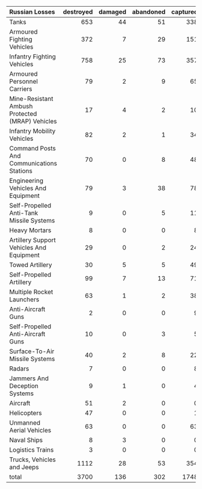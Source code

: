 | Russian Losses                                   |   destroyed |   damaged |   abandoned |   captured |   total |
|:-------------------------------------------------|------------:|----------:|------------:|-----------:|--------:|
| Tanks                                            |         653 |        44 |          51 |        338 |    1086 |
| Armoured Fighting Vehicles                       |         372 |         7 |          29 |        151 |     559 |
| Infantry Fighting Vehicles                       |         758 |        25 |          73 |        357 |    1213 |
| Armoured Personnel Carriers                      |          79 |         2 |           9 |         65 |     155 |
| Mine-Resistant Ambush Protected  (MRAP) Vehicles |          17 |         4 |           2 |         10 |      33 |
| Infantry Mobility Vehicles                       |          82 |         2 |           1 |         34 |     119 |
| Command Posts And Communications Stations        |          70 |         0 |           8 |         48 |     126 |
| Engineering Vehicles And Equipment               |          79 |         3 |          38 |         78 |     198 |
| Self-Propelled Anti-Tank Missile Systems         |           9 |         0 |           5 |         11 |      25 |
| Heavy Mortars                                    |           8 |         0 |           0 |          8 |      16 |
| Artillery Support Vehicles And Equipment         |          29 |         0 |           2 |         24 |      55 |
| Towed Artillery                                  |          30 |         5 |           5 |         49 |      89 |
| Self-Propelled Artillery                         |          99 |         7 |          13 |         71 |     190 |
| Multiple Rocket Launchers                        |          63 |         1 |           2 |         38 |     104 |
| Anti-Aircraft Guns                               |           2 |         0 |           0 |          9 |      11 |
| Self-Propelled Anti-Aircraft Guns                |          10 |         0 |           3 |          5 |      18 |
| Surface-To-Air Missile Systems                   |          40 |         2 |           8 |         22 |      72 |
| Radars                                           |           7 |         0 |           0 |          8 |      15 |
| Jammers And Deception Systems                    |           9 |         1 |           0 |          4 |      14 |
| Aircraft                                         |          51 |         2 |           0 |          0 |      53 |
| Helicopters                                      |          47 |         0 |           0 |          1 |      48 |
| Unmanned Aerial Vehicles                         |          63 |         0 |           0 |         63 |     126 |
| Naval Ships                                      |           8 |         3 |           0 |          0 |      11 |
| Logistics Trains                                 |           3 |         0 |           0 |          0 |       3 |
| Trucks, Vehicles and Jeeps                       |        1112 |        28 |          53 |        354 |    1547 |
| total                                            |        3700 |       136 |         302 |       1748 |    5886 |